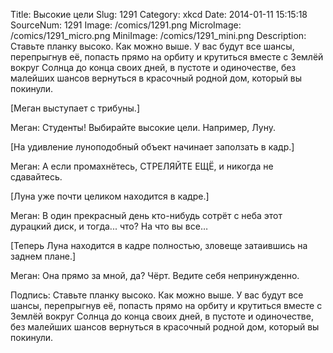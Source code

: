 Title: Высокие цели 
Slug: 1291 
Category: xkcd 
Date: 2014-01-11 15:15:18 
SourceNum: 1291 
Image: /comics/1291.png 
MicroImage: /comics/1291_micro.png 
MiniImage: /comics/1291_mini.png 
Description: Ставьте планку высоко. Как можно выше. У вас будут все шансы, перепрыгнув её, попасть прямо на орбиту и крутиться вместе с Землёй вокруг Солнца до конца своих дней, в пустоте и одиночестве, без малейших шансов вернуться в красочный родной дом, который вы покинули. 

[Меган выступает с трибуны.]

Меган: Студенты! Выбирайте высокие цели. Например, Луну.

[На удивление луноподобный объект начинает заползать в кадр.]

Меган: А если промахнётесь, СТРЕЛЯЙТЕ ЕЩЁ, и никогда не сдавайтесь.

[Луна уже почти целиком находится в кадре.]

Меган: В один прекрасный день кто-нибудь сотрёт с неба этот дурацкий диск, и тогда... что? На что вы все…

[Теперь Луна находится в кадре полностью, зловеще затаившись на заднем плане.]

Меган: Она прямо за мной, да? Чёрт. Ведите себя непринужденно.

Подпись: Ставьте планку высоко. Как можно выше. У вас будут все шансы, перепрыгнув её, попасть прямо на орбиту и крутиться вместе с Землёй вокруг Солнца до конца своих дней, в пустоте и одиночестве, без малейших шансов вернуться в красочный родной дом, который вы покинули.